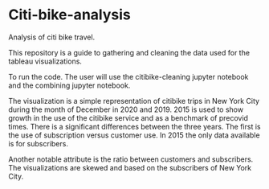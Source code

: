 # Citi-bike-analysis

Analysis of citi bike travel.

This repository is a guide to gathering and cleaning the data used for the tableau visualizations.

To run the code. The user will use the citibike-cleaning jupyter notebook and the combining jupyter notebook.

The visualization is a simple representation of citibike trips in New York City during the month of December in 2020 and 2019. 2015 is used to show growth in the use of the citibike service and as a benchmark of precovid times. There is a significant differences between the three years. The first is the use of subscription versus customer use. In 2015 the only data available is for subscribers.

Another notable attribute is the ratio between customers and subscribers. The visualizations are skewed and based on the subscribers of New York City.
